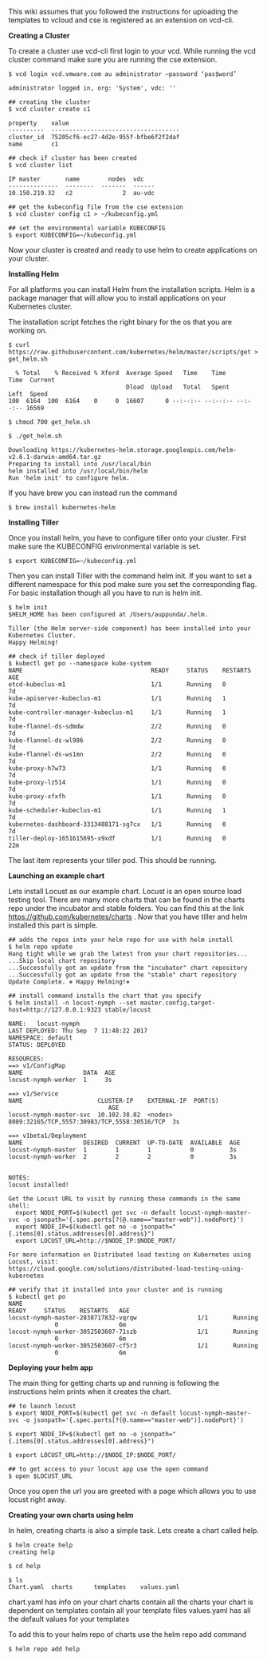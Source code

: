 This wiki assumes that you followed the instructions for uploading the templates to vcloud and cse is registered as an extension on vcd-cli. 

****Creating a Cluster****

To create a cluster use vcd-cli first login to your vcd. While running the vcd cluster command make sure you are running the cse extension.

```
$ vcd login vcd.vmware.com au administrator –password ‘pas$word’

administrator logged in, org: 'System', vdc: ''

## creating the cluster
$ vcd cluster create c1

property    value
----------  ------------------------------------
cluster_id  75205cf6-ec27-4d2e-955f-bfbe6f2f2daf
name        c1

## check if cluster has been created
$ vcd cluster list 

IP master       name        nodes  vdc
--------------  --------  -------  ------
10.150.219.32   c2              2  au-vdc

## get the kubeconfig file from the cse extension
$ vcd cluster config c1 > ~/kubeconfig.yml

## set the environmental variable KUBECONFIG
$ export KUBECONFIG=~/kubeconfig.yml

```
Now your cluster is created and ready to use helm to create applications on your cluster.

****Installing Helm****

For all platforms you can install Helm from the installation scripts. Helm is a package manager that will allow you to install applications on your Kubernetes cluster. 

The installation script fetches the right binary for the os that you are working on.

```
$ curl https://raw.githubusercontent.com/kubernetes/helm/master/scripts/get > get_helm.sh

  % Total    % Received % Xferd  Average Speed   Time    Time     Time  Current
                                 Dload  Upload   Total   Spent    Left  Speed
100  6164  100  6164    0     0  16607      0 --:--:-- --:--:-- --:--:-- 16569

$ chmod 700 get_helm.sh

$ ./get_helm.sh

Downloading https://kubernetes-helm.storage.googleapis.com/helm-v2.6.1-darwin-amd64.tar.gz
Preparing to install into /usr/local/bin
helm installed into /usr/local/bin/helm
Run 'helm init' to configure helm.
```
If you have brew you can instead run the command

```
$ brew install kubernetes-helm
```

****Installing Tiller****

Once you install helm, you have to configure tiller onto your cluster. First make sure the KUBECONFIG environmental variable is set.

```
$ export KUBECONFIG=~/kubeconfig.yml
```

Then you can install Tiller with the command helm init. If you want to set a different namespace for this pod make sure you set the corresponding flag. For basic installation though all you have to run is helm init.

```
$ helm init
$HELM_HOME has been configured at /Users/auppunda/.helm.

Tiller (the Helm server-side component) has been installed into your Kubernetes Cluster.
Happy Helming!

## check if tiller deployed
$ kubectl get po --namespace kube-system
NAME                                    READY     STATUS    RESTARTS   AGE
etcd-kubeclus-m1                        1/1       Running   0          7d
kube-apiserver-kubeclus-m1              1/1       Running   1          7d
kube-controller-manager-kubeclus-m1     1/1       Running   1          7d
kube-flannel-ds-sdmdw                   2/2       Running   0          7d
kube-flannel-ds-wl986                   2/2       Running   0          7d
kube-flannel-ds-ws1mn                   2/2       Running   0          7d
kube-proxy-h7w73                        1/1       Running   0          7d
kube-proxy-lz514                        1/1       Running   0          7d
kube-proxy-xfxfh                        1/1       Running   0          7d
kube-scheduler-kubeclus-m1              1/1       Running   1          7d
kubernetes-dashboard-3313488171-sg7cx   1/1       Running   0          7d
tiller-deploy-1651615695-x9xdf          1/1       Running   0          22m
```

The last item represents your tiller pod. This should be running.

****Launching an example chart****

Lets install Locust as our example chart. Locust is an open source load testing tool. There are many more charts that can be found in the charts repo under the incubator and stable folders. You can find this at the link https://github.com/kubernetes/charts . Now that you have tiller and helm installed this part is simple. 

```
## adds the repos into your helm repo for use with helm install
$ helm repo update 
Hang tight while we grab the latest from your chart repositories...
...Skip local chart repository
...Successfully got an update from the "incubator" chart repository
...Successfully got an update from the "stable" chart repository
Update Complete. ⎈ Happy Helming!⎈ 

## install command installs the chart that you specify
$ helm install -n locust-nymph --set master.config.target-host=http://127.0.0.1:9323 stable/locust

NAME:   locust-nymph
LAST DEPLOYED: Thu Sep  7 11:48:22 2017
NAMESPACE: default
STATUS: DEPLOYED

RESOURCES:
==> v1/ConfigMap
NAME                 DATA  AGE
locust-nymph-worker  1     3s

==> v1/Service
NAME                     CLUSTER-IP    EXTERNAL-IP  PORT(S)                                       AGE
locust-nymph-master-svc  10.102.38.82  <nodes>      8089:32165/TCP,5557:30983/TCP,5558:30516/TCP  3s

==> v1beta1/Deployment
NAME                 DESIRED  CURRENT  UP-TO-DATE  AVAILABLE  AGE
locust-nymph-master  1        1        1           0          3s
locust-nymph-worker  2        2        2           0          3s


NOTES:
locust installed!

Get the Locust URL to visit by running these commands in the same shell:
  export NODE_PORT=$(kubectl get svc -n default locust-nymph-master-svc -o jsonpath='{.spec.ports[?(@.name=="master-web")].nodePort}')
  export NODE_IP=$(kubectl get no -o jsonpath="{.items[0].status.addresses[0].address}")
  export LOCUST_URL=http://$NODE_IP:$NODE_PORT/

For more information on Distributed load testing on Kubernetes using Locust, visit:
https://cloud.google.com/solutions/distributed-load-testing-using-kubernetes

## verify that it installed into your cluster and is running
$ kubectl get po   
NAME                                                                    READY     STATUS    RESTARTS   AGE
locust-nymph-master-2838717832-vqrqw                 1/1       Running              0                 6m
locust-nymph-worker-3052503607-71szb                 1/1       Running              0                 6m
locust-nymph-worker-3052503607-cf5r3                 1/1       Running              0                 6m
```

****Deploying your helm app****

The main thing for getting charts up and running is following the instructions helm prints when it creates the chart.

```
## to launch locust
$ export NODE_PORT=$(kubectl get svc -n default locust-nymph-master-svc -o jsonpath='{.spec.ports[?(@.name=="master-web")].nodePort}')

$ export NODE_IP=$(kubectl get no -o jsonpath="{.items[0].status.addresses[0].address}")

$ export LOCUST_URL=http://$NODE_IP:$NODE_PORT/

## to get access to your locust app use the open command
$ open $LOCUST_URL
```

Once you open the url you are greeted with a page which allows you to use locust right away.

****Creating your own charts using helm****

In helm, creating charts is also a simple task. Lets create a chart called help. 

```
$ helm create help
creating help

$ cd help

$ ls 
Chart.yaml	charts	    templates	 values.yaml
```

chart.yaml  has info on your chart
charts contain all the charts your chart is dependent on
templates contain all your template files
values.yaml has all the default values for your templates

To add this to your helm repo of charts use the helm repo add command

```
$ helm repo add help
```

